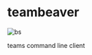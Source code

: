 # teambeaver

![bs](https://user-images.githubusercontent.com/6802737/165533990-2be978d5-088f-4136-92f6-8f246dd6f6f1.png)

teams command line client

